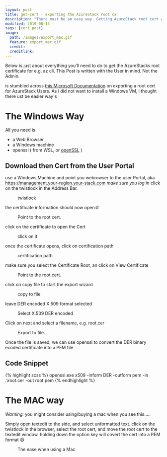 ```yaml
---
layout: post
title: get-cert - exporting the AzureStack root ca
description: "There must be an easy way. Getting AzureStack root cert as the tenant User."
modified: 2019-08-15
tags: [cert post]
image:
  path: /images/export_mac.gif
  feature: export_mac.gif
  credit: 
  creditlink: 
---
```


Below is just about everything you'll need to do to get the AzureStacks root certificate for e.g. az cli.
This Post is written with the User in mind. Not the Admin.

is stumbled across [this Microsoft Documentation](https://docs.microsoft.com/en-us/azure-stack/user/azure-stack-version-profiles-azurecli2) on exporting a root cert for AzureStack Users.
As i did not want to install a Windows VM, i thought there ust be easier way´s

# The Windows Way

All you need is
 - a Web Browser
 - a Windows machine
 - openssl ( from WSL, or [openSSL](https://slproweb.com/products/Win32OpenSSL.html) )

## Download then Cert from the User Portal
use a Windows Machine and point you webrowser to the user Portal, aka https://management.your-region.your-stack.com
*make sure you log in*
click on the twistlock in the Address Bar.

<figure class="third">
	<img src="/images/twitstlock.png" alt="">
	<figcaption>twistlock</figcaption>
</figure>

the certificate information should now open:#
<figure class="half">
	<img src="/images/cert2.png" alt="">
	<figcaption>Point to the root cert.</figcaption>
</figure>

click on the certificate to open the Cert

<figure class="half">
	<img src="/images/cert1.png" alt="">
	<figcaption>click on it</figcaption>
</figure>

once the certificate opens, click on certification path
<figure class="half">
	<img src="/images/cert3.png" alt="">
	<figcaption>certification path</figcaption>
</figure>

make sure you select the Certificate Root, an click on View Certificate
<figure class="half">
	<img src="/images/cert5.png" alt="">
	<figcaption>Point to the root cert.</figcaption>
</figure>

click on copy file to start the export wizard

<figure class="half">
	<img src="/images/wiz1.png" alt="">
	<figcaption>copy to file</figcaption>
</figure>

leave DER encoded X.509 format selected

<figure class="half">
	<img src="/images/wiz2.png" alt="">
	<figcaption>Select X.509 DER encoded</figcaption>
</figure> 

Click on next and select a filename, e.g. root.cer


<figure class="half">
	<img src="/images/wiz3.png" alt="">
	<figcaption>Export to file.</figcaption>
</figure>

Once the file is saved, we can use openssl to convert the DER binary ecoded certificate into a PEM file

## Code Snippet

{% highlight scss %}
openssl.exe x509 -inform DER  -outform pem -in .\root.cer -out root.pem
{% endhighlight %}

# The MAC way

*Warning:*
you might consider using/buying a mac when you see this.....

Simply open textedit to the side, and select unformatted text.
click on the twistlock in the browser, select the root cert, and move the root cert to the textedit window. holding down the option key will covert the cert into a PEM format :smile:
<figure class="full">
	<img src="/images/export_mac.gif" alt="">
	<figcaption>The ease when using a Mac</figcaption>
</figure>
